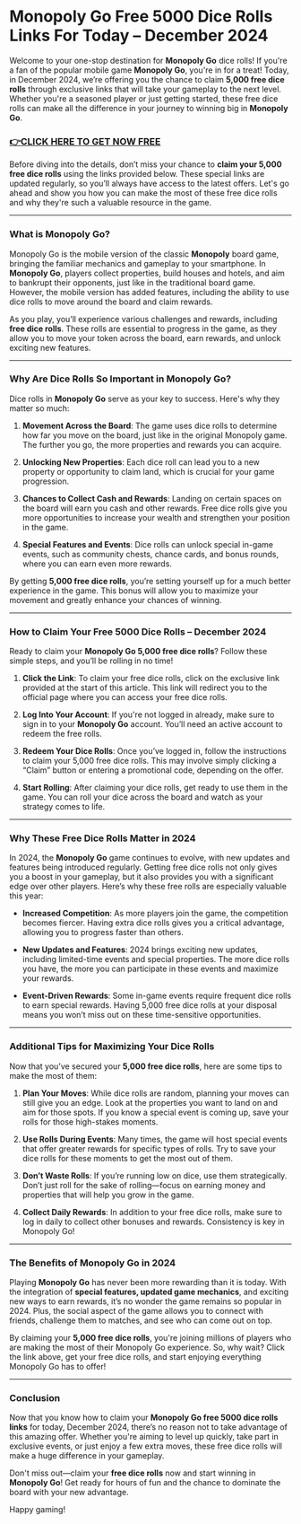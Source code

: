 # Monopoly Go Free 5000 Dice Rolls Links For Today – December 2024

Welcome to your one-stop destination for **Monopoly Go** dice rolls! If you're a fan of the popular mobile game **Monopoly Go**, you're in for a treat! Today, in December 2024, we’re offering you the chance to claim **5,000 free dice rolls** through exclusive links that will take your gameplay to the next level. Whether you're a seasoned player or just getting started, these free dice rolls can make all the difference in your journey to winning big in **Monopoly Go**.

### [👉CLICK HERE TO GET NOW FREE](https://freeforyou.xyz/monopoly/go/)

Before diving into the details, don’t miss your chance to **claim your 5,000 free dice rolls** using the links provided below. These special links are updated regularly, so you’ll always have access to the latest offers. Let's go ahead and show you how you can make the most of these free dice rolls and why they're such a valuable resource in the game.

---

### What is Monopoly Go?

Monopoly Go is the mobile version of the classic **Monopoly** board game, bringing the familiar mechanics and gameplay to your smartphone. In **Monopoly Go**, players collect properties, build houses and hotels, and aim to bankrupt their opponents, just like in the traditional board game. However, the mobile version has added features, including the ability to use dice rolls to move around the board and claim rewards. 

As you play, you’ll experience various challenges and rewards, including **free dice rolls**. These rolls are essential to progress in the game, as they allow you to move your token across the board, earn rewards, and unlock exciting new features.

---

### Why Are Dice Rolls So Important in Monopoly Go?

Dice rolls in **Monopoly Go** serve as your key to success. Here's why they matter so much:

1. **Movement Across the Board**: The game uses dice rolls to determine how far you move on the board, just like in the original Monopoly game. The further you go, the more properties and rewards you can acquire.
  
2. **Unlocking New Properties**: Each dice roll can lead you to a new property or opportunity to claim land, which is crucial for your game progression.
  
3. **Chances to Collect Cash and Rewards**: Landing on certain spaces on the board will earn you cash and other rewards. Free dice rolls give you more opportunities to increase your wealth and strengthen your position in the game.

4. **Special Features and Events**: Dice rolls can unlock special in-game events, such as community chests, chance cards, and bonus rounds, where you can earn even more rewards.

By getting **5,000 free dice rolls**, you’re setting yourself up for a much better experience in the game. This bonus will allow you to maximize your movement and greatly enhance your chances of winning.

---

### How to Claim Your Free 5000 Dice Rolls – December 2024

Ready to claim your **Monopoly Go 5,000 free dice rolls**? Follow these simple steps, and you’ll be rolling in no time!

1. **Click the Link**: To claim your free dice rolls, click on the exclusive link provided at the start of this article. This link will redirect you to the official page where you can access your free dice rolls.
   
2. **Log Into Your Account**: If you're not logged in already, make sure to sign in to your **Monopoly Go** account. You’ll need an active account to redeem the free rolls.

3. **Redeem Your Dice Rolls**: Once you’ve logged in, follow the instructions to claim your 5,000 free dice rolls. This may involve simply clicking a “Claim” button or entering a promotional code, depending on the offer.

4. **Start Rolling**: After claiming your dice rolls, get ready to use them in the game. You can roll your dice across the board and watch as your strategy comes to life.

---

### Why These Free Dice Rolls Matter in 2024

In 2024, the **Monopoly Go** game continues to evolve, with new updates and features being introduced regularly. Getting free dice rolls not only gives you a boost in your gameplay, but it also provides you with a significant edge over other players. Here’s why these free rolls are especially valuable this year:

- **Increased Competition**: As more players join the game, the competition becomes fiercer. Having extra dice rolls gives you a critical advantage, allowing you to progress faster than others.
  
- **New Updates and Features**: 2024 brings exciting new updates, including limited-time events and special properties. The more dice rolls you have, the more you can participate in these events and maximize your rewards.
  
- **Event-Driven Rewards**: Some in-game events require frequent dice rolls to earn special rewards. Having 5,000 free dice rolls at your disposal means you won’t miss out on these time-sensitive opportunities.

---

### Additional Tips for Maximizing Your Dice Rolls

Now that you’ve secured your **5,000 free dice rolls**, here are some tips to make the most of them:

1. **Plan Your Moves**: While dice rolls are random, planning your moves can still give you an edge. Look at the properties you want to land on and aim for those spots. If you know a special event is coming up, save your rolls for those high-stakes moments.

2. **Use Rolls During Events**: Many times, the game will host special events that offer greater rewards for specific types of rolls. Try to save your dice rolls for these moments to get the most out of them.

3. **Don’t Waste Rolls**: If you’re running low on dice, use them strategically. Don’t just roll for the sake of rolling—focus on earning money and properties that will help you grow in the game.

4. **Collect Daily Rewards**: In addition to your free dice rolls, make sure to log in daily to collect other bonuses and rewards. Consistency is key in Monopoly Go!

---

### The Benefits of Monopoly Go in 2024

Playing **Monopoly Go** has never been more rewarding than it is today. With the integration of **special features, updated game mechanics**, and exciting new ways to earn rewards, it’s no wonder the game remains so popular in 2024. Plus, the social aspect of the game allows you to connect with friends, challenge them to matches, and see who can come out on top.

By claiming your **5,000 free dice rolls**, you're joining millions of players who are making the most of their Monopoly Go experience. So, why wait? Click the link above, get your free dice rolls, and start enjoying everything Monopoly Go has to offer!

---

### Conclusion

Now that you know how to claim your **Monopoly Go free 5000 dice rolls links** for today, December 2024, there’s no reason not to take advantage of this amazing offer. Whether you're aiming to level up quickly, take part in exclusive events, or just enjoy a few extra moves, these free dice rolls will make a huge difference in your gameplay.

Don't miss out—claim your **free dice rolls** now and start winning in **Monopoly Go**! Get ready for hours of fun and the chance to dominate the board with your new advantage.

Happy gaming!
